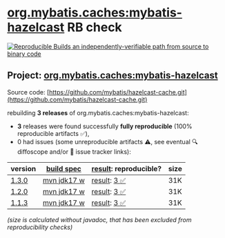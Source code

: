 [org.mybatis.caches:mybatis-hazelcast](https://central.sonatype.com/artifact/org.mybatis.caches/mybatis-hazelcast/versions) RB check
=======

[![Reproducible Builds](https://reproducible-builds.org/images/logos/rb.svg) an independently-verifiable path from source to binary code](https://reproducible-builds.org/)

## Project: [org.mybatis.caches:mybatis-hazelcast](https://central.sonatype.com/artifact/org.mybatis.caches/mybatis-hazelcast/versions)

Source code: [https://github.com/mybatis/hazelcast-cache.git](https://github.com/mybatis/hazelcast-cache.git)

rebuilding **3 releases** of org.mybatis.caches:mybatis-hazelcast:
- **3** releases were found successfully **fully reproducible** (100% reproducible artifacts :white_check_mark:),
- 0 had issues (some unreproducible artifacts :warning:, see eventual :mag: diffoscope and/or :memo: issue tracker links):

| version | [build spec](/BUILDSPEC.md) | [result](https://reproducible-builds.org/docs/jvm/): reproducible? | size |
| -- | --------- | ------ | -- |
| [1.3.0](https://central.sonatype.com/artifact/org.mybatis.caches/mybatis-hazelcast/1.3.0/pom) | [mvn jdk17 w](mybatis-hazelcast-1.3.0.buildspec) | [result](mybatis-hazelcast-1.3.0.buildinfo): [3 :white_check_mark: ](mybatis-hazelcast-1.3.0.buildcompare) | 31K |
| [1.2.0](https://central.sonatype.com/artifact/org.mybatis.caches/mybatis-hazelcast/1.2.0/pom) | [mvn jdk17 w](mybatis-hazelcast-1.2.0.buildspec) | [result](mybatis-hazelcast-1.2.0.buildinfo): [3 :white_check_mark: ](mybatis-hazelcast-1.2.0.buildcompare) | 31K |
| [1.1.3](https://central.sonatype.com/artifact/org.mybatis.caches/mybatis-hazelcast/1.1.3/pom) | [mvn jdk17 w](mybatis-hazelcast-1.1.3.buildspec) | [result](mybatis-hazelcast-1.1.3.buildinfo): [3 :white_check_mark: ](mybatis-hazelcast-1.1.3.buildcompare) | 31K |

<i>(size is calculated without javadoc, that has been excluded from reproducibility checks)</i>
